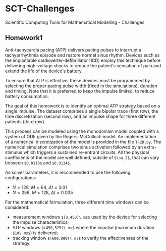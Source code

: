 # SCT-Challenges
Scientific Computing Tools for Mathematical Modelling - Challenges

## Homework1

Anti-tachycardia pacing (ATP) delivers pacing pulses to interrupt a tachyarrhythmia episode and restore normal sinus rhythm. Devices such as the implantable cardioverter-defibrillator (ICD) employ this technique before delivering high-voltage shocks to reduce the patient's sensation of pain and extend the life of the device's battery.

To ensure that ATP is effective, these devices must be programmed by selecting the proper pacing pulse width (fixed in the simulations), duration and timing. Note that it is preferred to keep the impulse limited, to reduce battery consumption.

The goal of this homework is to identify an optimal ATP strategy based on a single impulse.
The dataset comprises a single bipolar trace (first row), the time discretization (second row), and an impulse shape for three different patients (third row).


This process can be modeled using the monodomain model coupled with a system of ODE given by the Rogers-McCulloch model.
An implementation of a numerical discretization of the model is provided in the file `TF2D.py`.
The numerical simulation comprises two sinus activation followed by an extra-stimulus which triggers a sustained re-entrant circuits. All the physical coefficients of the model are well defined, outside of `$\nu_2$`, that can vary between `$0.0116$` and `$0.0124$`.

As solver parameters, it is recommended to use the following configurations:
 - $N = 128$, $M = 64$,  $\Delta t=0.01$
 - $N = 256$, $M = 128$,  $\Delta t=0.005$

For the mathematical formulation, three different time windows can be considered:
 - measurement windows `$(0,450)\ ms$` used by the device for selecting the impulse characteristics;
 - ATP windows `$(450,525)\ ms$` where the impulse (maximum duration `$10\ ms$`) is delivered;
 - tracking window `$(600,800)\ ms$` to verify the effectiveness of the strategy.

